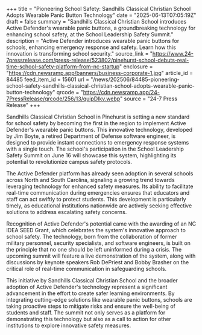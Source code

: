 +++
title = "Pioneering School Safety: Sandhills Classical Christian School Adopts Wearable Panic Button Technology"
date = "2025-06-13T07:05:19Z"
draft = false
summary = "Sandhills Classical Christian School introduces Active Defender's wearable panic buttons, a groundbreaking technology for enhancing school safety, at the School Leadership Safety Summit."
description = "Active Defender introduces wearable panic buttons for schools, enhancing emergency response and safety. Learn how this innovation is transforming school security."
source_link = "https://www.24-7pressrelease.com/press-release/523802/pinehurst-school-debuts-real-time-school-safety-platform-from-nc-startup"
enclosure = "https://cdn.newsramp.app/banners/business-corporate-1.jpg"
article_id = 84485
feed_item_id = 15601
url = "/news/202506/84485-pioneering-school-safety-sandhills-classical-christian-school-adopts-wearable-panic-button-technology"
qrcode = "https://cdn.newsramp.app/24-7PressRelease/qrcode/256/13/quipDIkv.webp"
source = "24-7 Press Release"
+++

<p>Sandhills Classical Christian School in Pinehurst is setting a new standard for school safety by becoming the first in the region to implement Active Defender's wearable panic buttons. This innovative technology, developed by Jim Boyte, a retired Department of Defense software engineer, is designed to provide instant connections to emergency response systems with a single touch. The school's participation in the School Leadership Safety Summit on June 16 will showcase this system, highlighting its potential to revolutionize campus safety protocols.</p><p>The Active Defender platform has already seen adoption in several schools across North and South Carolina, signaling a growing trend towards leveraging technology for enhanced safety measures. Its ability to facilitate real-time communication during emergencies ensures that educators and staff can act swiftly to protect students. This development is particularly timely, as educational institutions nationwide are actively seeking effective solutions to address escalating safety concerns.</p><p>Recognition of Active Defender's potential came with the awarding of an NC IDEA SEED Grant, which celebrates the system's innovative approach to school safety. The technology, born from the collaboration of former military personnel, security specialists, and software engineers, is built on the principle that no one should be left uninformed during a crisis. The upcoming summit will feature a live demonstration of the system, along with discussions by keynote speakers Rob DePriest and Bobby Brasher on the critical role of real-time communication in safeguarding schools.</p><p>This initiative by Sandhills Classical Christian School and the broader adoption of Active Defender's technology represent a significant advancement in the effort to create safer learning environments. By integrating cutting-edge solutions like wearable panic buttons, schools are taking proactive steps to mitigate risks and ensure the well-being of students and staff. The summit not only serves as a platform for demonstrating this technology but also as a call to action for other institutions to explore innovative safety measures.</p>